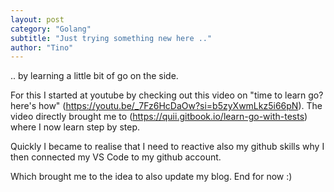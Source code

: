 ```yaml
---
layout: post
category: "Golang"
subtitle: "Just trying something new here .."
author: "Tino"
---
```

 .. by learning a little bit of go on the side.

 For this I started at youtube by checking out this video on "time to learn go? here's how" (https://youtu.be/_7Fz6HcDaOw?si=b5zyXwmLkz5i66pN).
 The video directly brought me to (https://quii.gitbook.io/learn-go-with-tests) where I now learn step by step.

 Quickly I became to realise that I need to reactive also my github skills why I then connected my VS Code to my github account.

 Which brought me to the idea to also update my blog.
End for now :)

 
